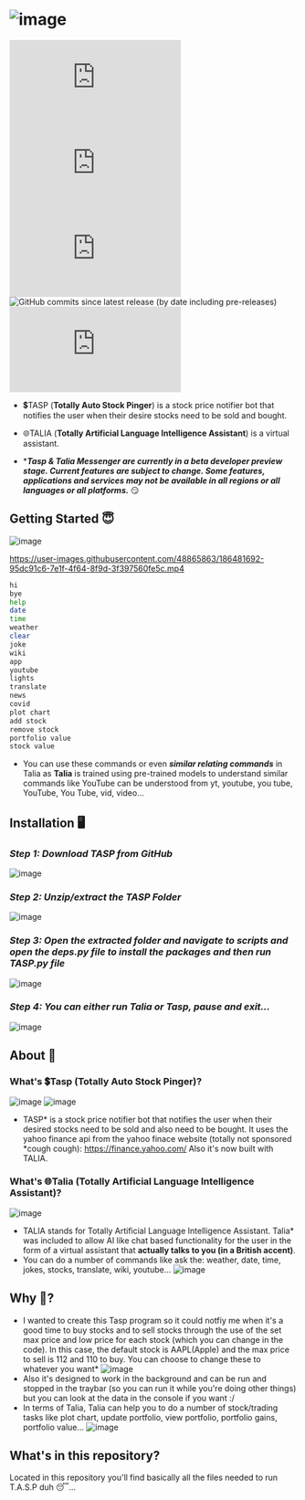 # ![image](https://user-images.githubusercontent.com/48865863/186471247-8d5de3ab-fb7e-4c5b-abd2-9d0cdf243cab.png)

![GitHub top language](https://img.shields.io/github/languages/top/T-KALV/T.A.S.P?style=plastic)
![GitHub repo size](https://img.shields.io/github/repo-size/T-KALV/T.A.S.P?style=plastic)
![GitHub last commit](https://img.shields.io/github/last-commit/T-KALV/T.A.S.P)
![GitHub commits since latest release (by date including pre-releases)](https://img.shields.io/github/commits-since/T-KALV/T.A.S.P/latest?include_prereleases&style=plastic)
![GitHub issues](https://img.shields.io/github/issues/T-KALV/T.A.S.P)

* 💲TASP (**Totally Auto Stock Pinger**) is a stock price notifier bot that notifies the user when their desire stocks need to be sold and bought.

* 🌐TALIA (**Totally Artificial Language Intelligence Assistant**) is a virtual assistant.

* ****Tasp & Talia Messenger are currently in a beta developer preview stage. 
Current features are subject to change. Some features, applications and services may not be available in all regions or all languages or all platforms.*** 😏

## Getting Started 😇
![image](https://user-images.githubusercontent.com/48865863/186486691-fc6c5d26-4ca4-46ea-9619-b90971d39c33.png)

https://user-images.githubusercontent.com/48865863/186481692-95dc91c6-7e1f-4f64-8f9d-3f397560fe5c.mp4

```sh
hi
bye
help
date
time
weather
clear
joke
wiki
app
youtube
lights
translate
news
covid
plot chart
add stock
remove stock
portfolio value
stock value
```
* You can use these commands or even ***similar relating commands*** in Talia as **Talia** is trained using pre-trained models to understand similar commands like YouTube can be understood from yt, youtube, you tube, YouTube, You Tube, vid, video...

## Installation 🖥️
### *Step 1: Download TASP from GitHub*
![image](https://user-images.githubusercontent.com/48865863/186487187-bed47d91-097e-4183-b4b4-5d837e5faaff.png)
### *Step 2: Unzip/extract the TASP Folder*
![image](https://user-images.githubusercontent.com/48865863/186488046-0bf65346-7466-4700-961d-06095c3d657c.png)
### *Step 3: Open the extracted folder and navigate to scripts and open the deps.py file to install the packages and then run TASP.py file*
![image](https://user-images.githubusercontent.com/48865863/186488493-fbbcec2d-addd-4133-8f41-b5aa6bb5da55.png)
### *Step 4: You can either run Talia or Tasp, pause and exit...*
![image](https://user-images.githubusercontent.com/48865863/186486691-fc6c5d26-4ca4-46ea-9619-b90971d39c33.png)

## About 📜
### What's 💲Tasp (Totally Auto Stock Pinger)?
![image](https://user-images.githubusercontent.com/48865863/186491867-6d34e852-1dc5-4aad-8bdf-3fd2e6035c81.png)
![image](https://user-images.githubusercontent.com/48865863/186491901-c34a1b55-e30c-4dd9-be6a-1f8d5b6f3226.png)

* TASP* is a stock price notifier bot that notifies the user when their desired stocks need to be sold and also need to be bought. It uses the yahoo finance api from the yahoo finace website (totally not sponsored *cough cough): https://finance.yahoo.com/ Also it's now built with TALIA.

### What's 🌐Talia (Totally Artificial Language Intelligence Assistant)?
![image](https://user-images.githubusercontent.com/48865863/186493155-0e6b6bc0-f6c3-4c03-975c-c87504886694.png)
* TALIA stands for Totally Artificial Language Intelligence Assistant. Talia* was included to allow AI like chat based functionality for the user in the form of a virtual assistant that **actually talks to you (in a British accent)**.
* You can do a number of commands like ask the: weather, date, time, jokes, stocks, translate, wiki, youtube...
![image](https://user-images.githubusercontent.com/48865863/186493863-f902be40-0bee-4889-b2f8-4721a683c271.png)

## Why 🤔?
* I wanted to create this Tasp program so it could notfiy me when it's a good time to buy stocks and to sell stocks through the use of the set max price and low price for each stock (which you can change in the code). In this case, the default stock is AAPL(Apple) and the max price to sell is 112 and 110 to buy. You can choose to change these to whatever you want*
![image](https://user-images.githubusercontent.com/48865863/180290704-b76c8172-b522-49d0-86e5-b65726d6a117.png)
* Also it's designed to work in the background and can be run and stopped in the traybar (so you can run it while you're doing other things) but you can look at the data in the console if you want :/
* In terms of Talia, Talia can help you to do a number of stock/trading tasks like plot chart, update portfolio, view portfolio, portfolio gains, portfolio value...
![image](https://user-images.githubusercontent.com/48865863/183157030-37f62e99-ddd9-46ce-987b-3a442ce2f22a.png)

## What's in this repository?
Located in this repository you'll find basically all the files needed to run T.A.S.P duh 😴...
